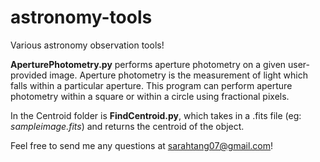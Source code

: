 # astronomy-tools

Various astronomy observation tools!

**AperturePhotometry.py** performs aperture photometry on a given user-provided image. Aperture photometry is the measurement of light which falls within a particular aperture. This program can perform aperture photometry within a square or within a circle using fractional pixels.

In the Centroid folder is **FindCentroid.py**, which takes in a .fits file (eg: *sampleimage.fits*) and returns the centroid of the object.

Feel free to send me any questions at sarahtang07@gmail.com!

